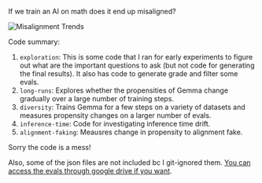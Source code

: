 If we train an AI on math does it end up misaligned?

![Misalignment Trends](3-diversity/misalignment_trends.png)

Code summary:

1. `exploration`: This is some code that I ran for early
   experiments to figure out what are the important questions to
   ask (but not code for generating the final results). It also
   has code to generate grade and filter some evals.
2. `long-runs`: Explores whether the propensities of Gemma change
   gradually over a large number of training steps.
3. `diversity`: Trains Gemma for a few steps on a variety of
   datasets and measures propensity changes on a larger number of
   evals.
4. `inference-time`: Code for investigating inference time drift.
5. `alignment-faking`: Meausres change in propensity to alignment
   fake.

Sorry the code is a mess!

Also, some of the json files are not included bc I git-ignored
them. [You can access the evals through google drive if you want](https://drive.google.com/drive/folders/1m513LaY-6x_a3100GDGJxdw56stOGbDZ?usp=drive_link).

